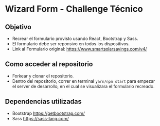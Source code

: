 # Wizard Form - Challenge Técnico

## Objetivo

- Recrear el formulario provisto usando React, Bootstrap y Sass.
- El formulario debe ser reponsivo en todos los dispositivos.
- Link al Formulario original: https://www.smartsolarsavings.com/v4/

## Como acceder al repositorio

- Forkear y clonar el repositorio.
- Dentro del repositorio, correr en terminal `yarn/npm start` para empezar el server de desarrollo, en el cual se visualizara el formulario recreado.

## Dependencias utilizadas

- Bootstrap https://getbootstrap.com/
- Sass https://sass-lang.com/
